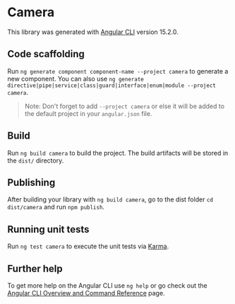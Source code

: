 # Camera

This library was generated with [Angular CLI](https://github.com/angular/angular-cli) version 15.2.0.

## Code scaffolding

Run `ng generate component component-name --project camera` to generate a new component. You can also use `ng generate directive|pipe|service|class|guard|interface|enum|module --project camera`.

> Note: Don't forget to add `--project camera` or else it will be added to the default project in your `angular.json` file.

## Build

Run `ng build camera` to build the project. The build artifacts will be stored in the `dist/` directory.

## Publishing

After building your library with `ng build camera`, go to the dist folder `cd dist/camera` and run `npm publish`.

## Running unit tests

Run `ng test camera` to execute the unit tests via [Karma](https://karma-runner.github.io).

## Further help

To get more help on the Angular CLI use `ng help` or go check out the [Angular CLI Overview and Command Reference](https://angular.io/cli) page.
